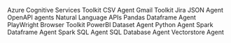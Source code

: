 Azure Cognitive Services Toolkit
CSV Agent
Gmail Toolkit
Jira
JSON Agent
OpenAPI agents
Natural Language APIs
Pandas Dataframe Agent
PlayWright Browser Toolkit
PowerBI Dataset Agent
Python Agent
Spark Dataframe Agent
Spark SQL Agent
SQL Database Agent
Vectorstore Agent
